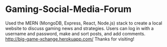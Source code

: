 # Gaming-Social-Media-Forum
Used the MERN (MongoDB, Express, React, Node.js) stack to create a local website to discuss gaming news and strategies. Users can log in with a username and password, make and sort posts, and add comments.
http://big-game-xchange.herokuapp.com/
Thanks for visiting!
